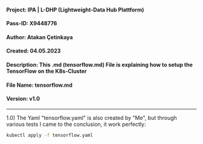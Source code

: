 #### Project: IPA | L-DHP (Lightweight-Data Hub Plattform)

#### Pass-ID: X9448776

#### Author: Atakan Çetinkaya

#### Created: 04.05.2023

#### Description: This .md (tensorflow.md) File is explaining how to setup the TensorFlow on the K8s-Cluster

#### File Name: tensorflow.md

#### Version: v1.0

---

1.0) The Yaml "tensorflow.yaml" is also created by "Me", but through various tests I came to the conclusion, it work perfectly:

```sh
kubectl apply -f tensorflow.yaml
```
